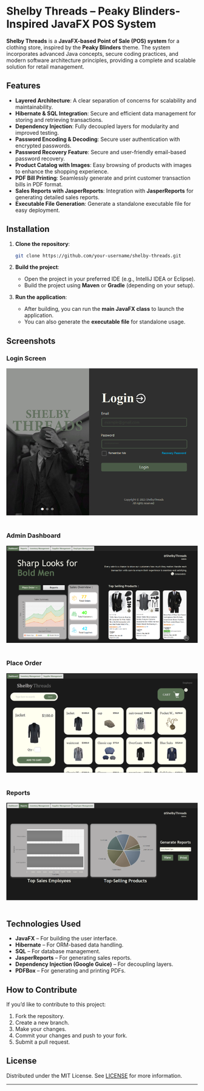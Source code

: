 
# Shelby Threads – Peaky Blinders-Inspired JavaFX POS System

**Shelby Threads** is a **JavaFX-based Point of Sale (POS) system** for a clothing store, inspired by the **Peaky Blinders** theme. The system incorporates advanced Java concepts, secure coding practices, and modern software architecture principles, providing a complete and scalable solution for retail management.



## Features

- **Layered Architecture**: A clear separation of concerns for scalability and maintainability.
- **Hibernate & SQL Integration**: Secure and efficient data management for storing and retrieving transactions.
- **Dependency Injection**: Fully decoupled layers for modularity and improved testing.
- **Password Encoding & Decoding**: Secure user authentication with encrypted passwords.
- **Password Recovery Feature**: Secure and user-friendly email-based password recovery.
- **Product Catalog with Images**: Easy browsing of products with images to enhance the shopping experience.
- **PDF Bill Printing**: Seamlessly generate and print customer transaction bills in PDF format.
- **Sales Reports with JasperReports**: Integration with **JasperReports** for generating detailed sales reports.
- **Executable File Generation**: Generate a standalone executable file for easy deployment.

## Installation

1. **Clone the repository**:
   ```bash
   git clone https://github.com/your-username/shelby-threads.git
   ```

2. **Build the project**:
   - Open the project in your preferred IDE (e.g., IntelliJ IDEA or Eclipse).
   - Build the project using **Maven** or **Gradle** (depending on your setup).

3. **Run the application**:
   - After building, you can run the **main JavaFX class** to launch the application.
   - You can also generate the **executable file** for standalone usage.

## Screenshots

### Login Screen
![Login Screen](https://github.com/RameshEdirisinghe/Shelby_Threads/blob/bb82d5d81ad9c1a79fd192601936450a2b9de403/login.png)  
<br>

### Admin Dashboard
![Product Catalog](https://github.com/RameshEdirisinghe/Shelby_Threads/blob/15f00ec2c710c977da42b6bc7240b719d74e6c5c/adminDashboard.png)  
<br>

### Place Order
![Sales Report](https://github.com/RameshEdirisinghe/Shelby_Threads/blob/15f00ec2c710c977da42b6bc7240b719d74e6c5c/placeorder.png)  
<br>


### Reports
![PDF Bill](https://github.com/RameshEdirisinghe/Shelby_Threads/blob/15f00ec2c710c977da42b6bc7240b719d74e6c5c/reports.png)  
<br>


## Technologies Used

- **JavaFX** – For building the user interface.
- **Hibernate** – For ORM-based data handling.
- **SQL** – For database management.
- **JasperReports** – For generating sales reports.
- **Dependency Injection (Google Guice)** – For decoupling layers.
- **PDFBox** – For generating and printing PDFs.

## How to Contribute

If you’d like to contribute to this project:

1. Fork the repository.
2. Create a new branch.
3. Make your changes.
4. Commit your changes and push to your fork.
5. Submit a pull request.

## License

Distributed under the MIT License. See [LICENSE](./LICENSE) for more information.

---

